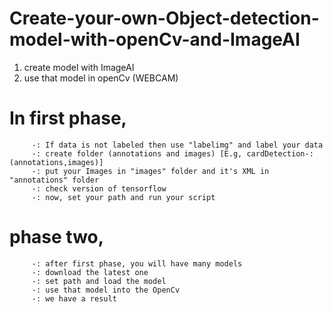 # Create-your-own-Object-detection-model-with-openCv-and-ImageAI

1) create model with ImageAI
2) use that model in openCv (WEBCAM)

# In first phase,
         -: If data is not labeled then use "labelimg" and label your data 
         -: create folder (annotations and images) [E.g, cardDetection-:(annotations,images)]
         -: put your Images in "images" folder and it's XML in "annotations" folder
         -: check version of tensorflow
         -: now, set your path and run your script
         
# phase two,
         -: after first phase, you will have many models
         -: download the latest one
         -: set path and load the model
         -: use that model into the OpenCv
         -: we have a result
         
      
